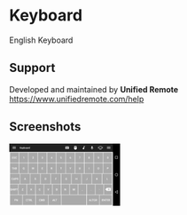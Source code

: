 # Keyboard
English Keyboard

## Support
Developed and maintained by **Unified Remote**  
https://www.unifiedremote.com/help

## Screenshots
<img src="screen.png" width="200" />
